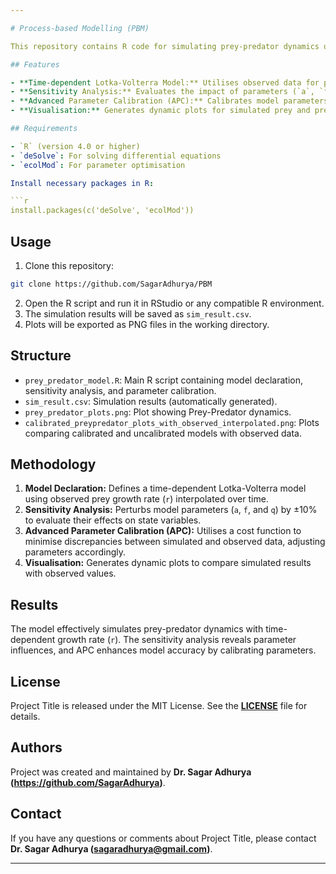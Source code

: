 ```yaml
---

# Process-based Modelling (PBM)

This repository contains R code for simulating prey-predator dynamics using a time-dependent Lotka-Volterra model. The model incorporates observed data for prey growth rate (`r`) through interpolation and performs sensitivity analysis and parameter calibration using Advanced Parameter Calibration (APC).

## Features

- **Time-dependent Lotka-Volterra Model:** Utilises observed data for prey growth rate (`r`) using interpolation.
- **Sensitivity Analysis:** Evaluates the impact of parameters (`a`, `f`, and `q`) on state variables (Prey and Predator) using mean, mean square root, and mean absolute sensitivity indices.
- **Advanced Parameter Calibration (APC):** Calibrates model parameters to observed data, minimising the cost function.
- **Visualisation:** Generates dynamic plots for simulated prey and predator populations compared with observed data.

## Requirements

- `R` (version 4.0 or higher)
- `deSolve`: For solving differential equations
- `ecolMod`: For parameter optimisation

Install necessary packages in R:

```r
install.packages(c('deSolve', 'ecolMod'))
```

## Usage

1. Clone this repository:

```sh
git clone https://github.com/SagarAdhurya/PBM
```

2. Open the R script and run it in RStudio or any compatible R environment.
3. The simulation results will be saved as `sim_result.csv`.
4. Plots will be exported as PNG files in the working directory.

## Structure

- `prey_predator_model.R`: Main R script containing model declaration, sensitivity analysis, and parameter calibration.
- `sim_result.csv`: Simulation results (automatically generated).
- `prey_predator_plots.png`: Plot showing Prey-Predator dynamics.
- `calibrated_preypredator_plots_with_observed_interpolated.png`: Plots comparing calibrated and uncalibrated models with observed data.

## Methodology

1. **Model Declaration:** Defines a time-dependent Lotka-Volterra model using observed prey growth rate (`r`) interpolated over time.
2. **Sensitivity Analysis:** Perturbs model parameters (`a`, `f`, and `q`) by ±10% to evaluate their effects on state variables.
3. **Advanced Parameter Calibration (APC):** Utilises a cost function to minimise discrepancies between simulated and observed data, adjusting parameters accordingly.
4. **Visualisation:** Generates dynamic plots to compare simulated results with observed values.

## Results

The model effectively simulates prey-predator dynamics with time-dependent growth rate (`r`). The sensitivity analysis reveals parameter influences, and APC enhances model accuracy by calibrating parameters.

## License

Project Title is released under the MIT License. See the **[LICENSE](https://www.blackbox.ai/share/LICENSE)** file for details.

## Authors

Project was created and maintained by **Dr. Sagar Adhurya (https://github.com/SagarAdhurya)**.

## **Contact**

If you have any questions or comments about Project Title, please contact **Dr. Sagar Adhurya (sagaradhurya@gmail.com)**.

---
```

